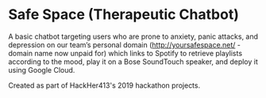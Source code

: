 # Safe Space (Therapeutic Chatbot)

A basic chatbot targeting users who are prone to anxiety, panic attacks, and depression on our
team’s personal domain (http://yoursafespace.net/ - domain name now unpaid for) which links to Spotify to retrieve playlists according to the
mood, play it on a Bose SoundTouch speaker, and deploy it using Google Cloud. 

Created as part of HackHer413's 2019 hackathon projects.
